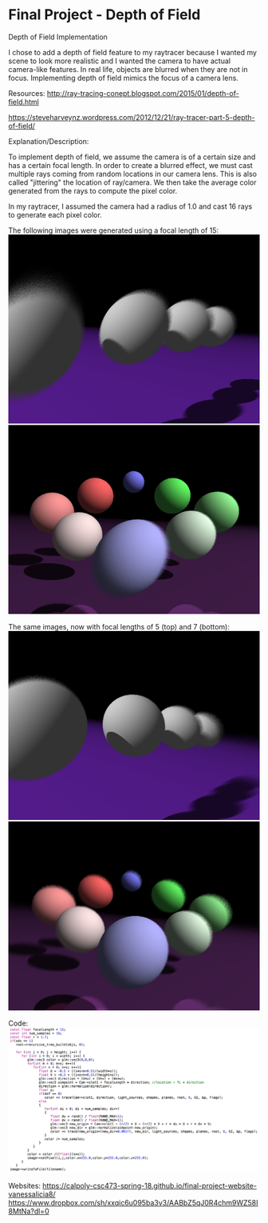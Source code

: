 # Final Project - Depth of Field

Depth of Field Implementation

I chose to add a depth of field feature to my raytracer because I wanted my scene to look more realistic and I wanted the camera to have actual camera-like features. In real life, objects are blurred when they are not in focus. Implementing depth of field mimics the focus of a camera lens. 

Resources:
http://ray-tracing-conept.blogspot.com/2015/01/depth-of-field.html

https://steveharveynz.wordpress.com/2012/12/21/ray-tracer-part-5-depth-of-field/


Explanation/Description:

To implement depth of field, we assume the camera is of a certain size and has a certain focal length. In order to create a blurred effect, we must cast multiple rays coming from random locations in our camera lens. This is also called "jittering" the location of ray/camera. We then take the average color generated from the rays to compute the pixel color.

In my raytracer, I assumed the camera had a radius of 1.0 and cast 16 rays to generate each pixel color.

The following images were generated using a focal length of 15:
![Screenshot](outputs/dof_15.png)
![Screenshot](outputs/dof2_15.png)

The same images, now with focal lengths of 5 (top) and 7 (bottom):
![Screenshot](outputs/dof_5.png)
![Screenshot](outputs/dof2_7.png)


Code:
![Screenshot](outputs/Code.png)

Websites:
https://calpoly-csc473-spring-18.github.io/final-project-website-vanessalicia8/
https://www.dropbox.com/sh/xxqic6u095ba3v3/AABbZ5qJ0R4chm9WZ58I8MtNa?dl=0
